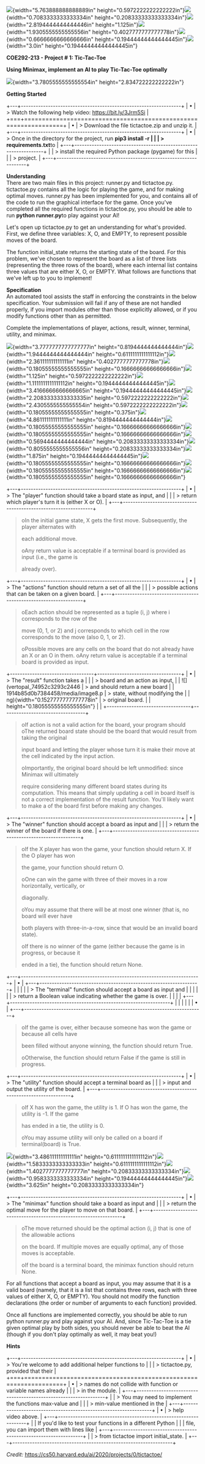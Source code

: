 ![](vertopal_74952c3293c24461914b85d0b7384458/media/image2.png){width="5.763888888888889in"
height="0.5972222222222222in"}![](vertopal_74952c3293c24461914b85d0b7384458/media/image3.png){width="0.7083333333333334in"
height="0.20833333333333334in"}![](vertopal_74952c3293c24461914b85d0b7384458/media/image4.png){width="2.8194444444444446in"
height="1.125in"}![](vertopal_74952c3293c24461914b85d0b7384458/media/image5.png){width="1.9305555555555556in"
height="0.4027777777777778in"}![](vertopal_74952c3293c24461914b85d0b7384458/media/image6.png){width="0.6666666666666666in"
height="0.19444444444444445in"}![](vertopal_74952c3293c24461914b85d0b7384458/media/image7.png){width="3.0in"
height="0.19444444444444445in"}

**COE292-213 - Project \# 1: Tic-Tac-Toe**

**Using Minimax, implement an AI to play Tic-Tac-Toe optimally**

![](vertopal_74952c3293c24461914b85d0b7384458/media/image1.png){width="3.7805555555555554in"
height="2.834722222222222in"}

**Getting Started**

+---+-----------------------------------------------------------------+
| • | > Watch the following help video: https://bit.ly/3Jrm5Si        |
+===+=================================================================+
| • | > Download the file tictactoe.zip and unzip it.                 |
+---+-----------------------------------------------------------------+
| • | > Once in the directory for the project, run **pip3 install -r  |
|   | > requirements.txt**to                                          |
+---+-----------------------------------------------------------------+
|   | > install the required Python package (pygame) for this         |
|   | > project.                                                      |
+---+-----------------------------------------------------------------+

**Understanding**\
There are two main files in this project: runner.py and tictactoe.py.
tictactoe.py contains all the logic for playing the game, and for making
optimal moves. runner.py has been implemented for you, and contains all
of the code to run the graphical interface for the game. Once you've
completed all the required functions in tictactoe.py, you should be able
to run **python runner.py**to play against your AI!

Let's open up tictactoe.py to get an understanding for what's provided.
First, we define three variables: X, O, and EMPTY, to represent possible
moves of the board.

The function initial_state returns the starting state of the board. For
this problem, we've chosen to represent the board as a list of three
lists (representing the three rows of the board), where each internal
list contains three values that are either X, O, or EMPTY. What follows
are functions that we've left up to you to implement!

**Specification**\
An automated tool assists the staff in enforcing the constraints in the
below specification. Your submission will fail if any of these are not
handled properly, if you import modules other than those explicitly
allowed, or if you modify functions other than as permitted.

Complete the implementations of player, actions, result, winner,
terminal, utility, and minimax.

![](vertopal_74952c3293c24461914b85d0b7384458/media/image9.png){width="3.7777777777777777in"
height="0.8194444444444444in"}![](vertopal_74952c3293c24461914b85d0b7384458/media/image10.png){width="1.9444444444444444in"
height="0.6111111111111112in"}![](vertopal_74952c3293c24461914b85d0b7384458/media/image11.png){width="2.361111111111111in"
height="0.4027777777777778in"}![](vertopal_74952c3293c24461914b85d0b7384458/media/image12.png){width="0.18055555555555555in"
height="0.16666666666666666in"}![](vertopal_74952c3293c24461914b85d0b7384458/media/image13.png){width="1.125in"
height="0.5972222222222222in"}![](vertopal_74952c3293c24461914b85d0b7384458/media/image14.png){width="1.1111111111111112in"
height="0.19444444444444445in"}![](vertopal_74952c3293c24461914b85d0b7384458/media/image15.png){width="3.4166666666666665in"
height="0.19444444444444445in"}![](vertopal_74952c3293c24461914b85d0b7384458/media/image16.png){width="2.2083333333333335in"
height="0.5972222222222222in"}![](vertopal_74952c3293c24461914b85d0b7384458/media/image17.png){width="2.4305555555555554in"
height="0.5972222222222222in"}![](vertopal_74952c3293c24461914b85d0b7384458/media/image18.png){width="0.18055555555555555in"
height="0.375in"}![](vertopal_74952c3293c24461914b85d0b7384458/media/image19.png){width="4.861111111111111in"
height="0.8194444444444444in"}![](vertopal_74952c3293c24461914b85d0b7384458/media/image20.png){width="0.18055555555555555in"
height="0.16666666666666666in"}![](vertopal_74952c3293c24461914b85d0b7384458/media/image21.png){width="0.18055555555555555in"
height="0.16666666666666666in"}![](vertopal_74952c3293c24461914b85d0b7384458/media/image22.png){width="0.5694444444444444in"
height="0.20833333333333334in"}![](vertopal_74952c3293c24461914b85d0b7384458/media/image23.png){width="0.8055555555555556in"
height="0.20833333333333334in"}![](vertopal_74952c3293c24461914b85d0b7384458/media/image24.png){width="1.875in"
height="0.19444444444444445in"}![](vertopal_74952c3293c24461914b85d0b7384458/media/image25.png){width="0.18055555555555555in"
height="0.16666666666666666in"}![](vertopal_74952c3293c24461914b85d0b7384458/media/image26.png){width="0.18055555555555555in"
height="0.16666666666666666in"}![](vertopal_74952c3293c24461914b85d0b7384458/media/image27.png){width="0.18055555555555555in"
height="0.16666666666666666in"}

+---+-----------------------------------------------------------------+
| • | > The "player" function should take a board state as input, and |
|   | > return which player's turn it is (either X or O).             |
+---+-----------------------------------------------------------------+

> oIn the initial game state, X gets the first move. Subsequently, the
> player alternates with
>
> each additional move.
>
> oAny return value is acceptable if a terminal board is provided as
> input (i.e., the game is
>
> already over).

+---+-----------------------------------------------------------------+
| • | > The "actions" function should return a set of all the         |
|   | > possible actions that can be taken on a given board.          |
+---+-----------------------------------------------------------------+

> oEach action should be represented as a tuple (i, j) where i
> corresponds to the row of the
>
> move (0, 1, or 2) and j corresponds to which cell in the row
> corresponds to the move (also 0, 1, or 2).
>
> oPossible moves are any cells on the board that do not already have an
> X or an O in them. oAny return value is acceptable if a terminal board
> is provided as input.

+----------------------------------+----------------------------------+
| •                                | > The "result" function takes a  |
|                                  | > board and an action as input,  |
| ![](vertopal_74952c3293c2446     | > and should return a new board  |
| 1914b85d0b7384458/media/image8.p | > state, without modifying the   |
| ng){width="0.1527777777777778in" | > original board.                |
| height="0.18055555555555555in"}  |                                  |
+----------------------------------+----------------------------------+

> oIf action is not a valid action for the board, your program should
> oThe returned board state should be the board that would result from
> taking the original
>
> input board and letting the player whose turn it is make their move at
> the cell indicated by the input action.
>
> oImportantly, the original board should be left unmodified: since
> Minimax will ultimately
>
> require considering many different board states during its
> computation. This means that simply updating a cell in board itself is
> not a correct implementation of the result function. You'll likely
> want to make a of the board first before making any changes.

+---+-----------------------------------------------------------------+
| • | > The "winner" function should accept a board as input and      |
|   | > return the winner of the board if there is one.               |
+---+-----------------------------------------------------------------+

> oIf the X player has won the game, your function should return X. If
> the O player has won
>
> the game, your function should return O.
>
> oOne can win the game with three of their moves in a row horizontally,
> vertically, or
>
> diagonally.
>
> oYou may assume that there will be at most one winner (that is, no
> board will ever have
>
> both players with three-in-a-row, since that would be an invalid board
> state).
>
> oIf there is no winner of the game (either because the game is in
> progress, or because it
>
> ended in a tie), the function should return None.

+---+-------------------------------------------------------------------------+
| • | +---+-----------------------------------------------------------------+ |
|   | |   | > The "terminal" function should accept a board as input and    | |
|   | |   | > return a Boolean value indicating whether the game is over.   | |
|   | +---+-----------------------------------------------------------------+ |
|   |                                                                         |
|   | •                                                                       |
+---+-------------------------------------------------------------------------+

> oIf the game is over, either because someone has won the game or
> because all cells have
>
> been filled without anyone winning, the function should return True.
>
> oOtherwise, the function should return False if the game is still in
> progress.

+---+-----------------------------------------------------------------+
| • | > The "utility" function should accept a terminal board as      |
|   | > input and output the utility of the board.                    |
+---+-----------------------------------------------------------------+

> oIf X has won the game, the utility is 1. If O has won the game, the
> utility is -1. If the game
>
> has ended in a tie, the utility is 0.
>
> oYou may assume utility will only be called on a board if
> terminal(board) is True.

![](vertopal_74952c3293c24461914b85d0b7384458/media/image28.png){width="3.486111111111111in"
height="0.6111111111111112in"}![](vertopal_74952c3293c24461914b85d0b7384458/media/image29.png){width="1.5833333333333333in"
height="0.6111111111111112in"}![](vertopal_74952c3293c24461914b85d0b7384458/media/image30.png){width="1.4027777777777777in"
height="0.20833333333333334in"}![](vertopal_74952c3293c24461914b85d0b7384458/media/image31.png){width="0.9583333333333334in"
height="0.19444444444444445in"}![](vertopal_74952c3293c24461914b85d0b7384458/media/image32.png){width="3.625in"
height="0.20833333333333334in"}

+---+-----------------------------------------------------------------+
| • | > The "minimax" function should take a board as input and       |
|   | > return the optimal move for the player to move on that board. |
+---+-----------------------------------------------------------------+

> oThe move returned should be the optimal action (i, j) that is one of
> the allowable actions
>
> on the board. If multiple moves are equally optimal, any of those
> moves is acceptable.
>
> oIf the board is a terminal board, the minimax function should return
> None.

For all functions that accept a board as input, you may assume that it
is a valid board (namely, that it is a list that contains three rows,
each with three values of either X, O, or EMPTY). You should not modify
the function declarations (the order or number of arguments to each
function) provided.

Once all functions are implemented correctly, you should be able to run
python runner.py and play against your AI. And, since Tic-Tac-Toe is a
tie given optimal play by both sides, you should never be able to beat
the AI (though if you don't play optimally as well, it may beat you!)

**Hints**

+---+-----------------------------------------------------------------+
| • | > You're welcome to add additional helper functions to          |
|   | > tictactoe.py, provided that their                             |
+===+=================================================================+
| • | > names do not collide with function or variable names already  |
|   | > in the module.                                                |
+---+-----------------------------------------------------------------+
|   | > You may need to implement the functions max-value and         |
|   | > min-value mentioned in the                                    |
+---+-----------------------------------------------------------------+
| • | > help video above.                                             |
+---+-----------------------------------------------------------------+
|   | If you'd like to test your functions in a different Python      |
|   | file, you can import them with lines like                       |
+---+-----------------------------------------------------------------+
|   | > from tictactoe import initial_state.                          |
+---+-----------------------------------------------------------------+


*Credit:* https://cs50.harvard.edu/ai/2020/projects/0/tictactoe/
